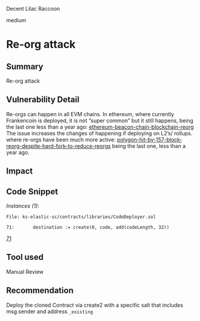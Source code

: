 Decent Lilac Raccoon

medium

# Re-org attack
## Summary
Re-org attack
## Vulnerability Detail
Re-orgs can happen in all EVM chains. In ethereum, where currently Frankencoin is deployed, it is not “super common” but it still happens, being the last one less than a year ago: [ethereum-beacon-chain-blockchain-reorg](https://decrypt.co/101390/ethereum-beacon-chain-blockchain-reorg) The issue increases the changes of happening if deploying on L2’s/ rollups. where re-orgs have been much more active: [polygon-hit-by-157-block-reorg-despite-hard-fork-to-reduce-reorgs](https://protos.com/polygon-hit-by-157-block-reorg-despite-hard-fork-to-reduce-reorgs/) being the last one, less than a year ago.

## Impact

## Code Snippet
*Instances (1)*:

```solidity
File: ks-elastic-sc/contracts/libraries/CodeDeployer.sol

71:       destination := create(0, code, add(codeLength, 32))

```

[71](https://github.com/KyberNetwork/ks-elastic-sc/tree/4ab08c0a60f74809f731bdd333076e32d05f1d17/contracts/libraries/CodeDeployer.sol#L71)
## Tool used

Manual Review

## Recommendation
Deploy the cloned Contract via create2 with a specific salt that includes msg.sender and address `_existing`
